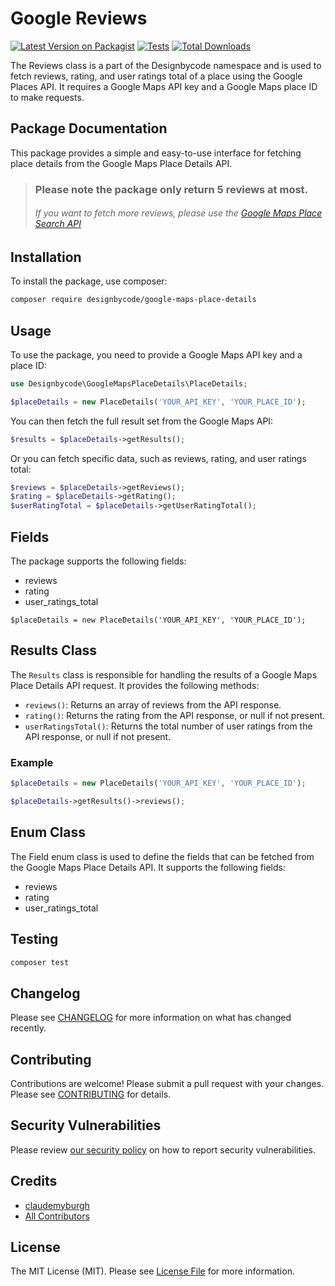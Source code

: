# Google Reviews

[![Latest Version on Packagist](https://img.shields.io/packagist/v/designbycode/google-maps-place-details.svg?style=flat-square)](https://packagist.org/packages/designbycode/google-maps-place-details)
[![Tests](https://img.shields.io/github/actions/workflow/status/designbycode/google-maps-place-details/run-tests.yml?branch=main&label=tests&style=flat-square)](https://github.com/designbycode/google-maps-place-details/actions/workflows/run-tests.yml)
[![Total Downloads](https://img.shields.io/packagist/dt/designbycode/google-maps-place-details.svg?style=flat-square)](https://packagist.org/packages/designbycode/google-maps-place-details)

The Reviews class is a part of the Designbycode namespace and is used to fetch reviews, rating, and user ratings total of a place using the Google Places API. It requires a Google Maps API key and a Google Maps place ID to make requests.

## Package Documentation
This package provides a simple and easy-to-use interface for fetching place details from the Google Maps Place Details API.

> ### Please note the package only return 5 reviews at most.
> ###### If you want to fetch more reviews, please use the [Google Maps Place Search API](https://developers.google.com/maps/documentation/places/web-service/search)


## Installation

To install the package, use composer:

```bash
composer require designbycode/google-maps-place-details
```

## Usage
To use the package, you need to provide a Google Maps API key and a place ID:


```php
use Designbycode\GoogleMapsPlaceDetails\PlaceDetails;

$placeDetails = new PlaceDetails('YOUR_API_KEY', 'YOUR_PLACE_ID');
```
You can then fetch the full result set from the Google Maps API:

```php
$results = $placeDetails->getResults();
```
Or you can fetch specific data, such as reviews, rating, and user ratings total:

```php
$reviews = $placeDetails->getReviews();
$rating = $placeDetails->getRating();
$userRatingTotal = $placeDetails->getUserRatingTotal();
```



## Fields
The package supports the following fields:

- reviews
- rating
- user_ratings_total

```phph
$placeDetails = new PlaceDetails('YOUR_API_KEY', 'YOUR_PLACE_ID');
```


## Results Class
The `Results` class is responsible for handling the results of a Google Maps Place Details API request. It provides the following methods:

- `reviews()`: Returns an array of reviews from the API response.
- `rating()`: Returns the rating from the API response, or null if not present.
- `userRatingsTotal()`: Returns the total number of user ratings from the API response, or null if not present.

### Example 

```php
$placeDetails = new PlaceDetails('YOUR_API_KEY', 'YOUR_PLACE_ID');

$placeDetails->getResults()->reviews();

````


## Enum Class
The Field enum class is used to define the fields that can be fetched from the Google Maps Place Details API. It supports the following fields:

- reviews
- rating
- user_ratings_total


## Testing

```bash
composer test
```

## Changelog

Please see [CHANGELOG](CHANGELOG.md) for more information on what has changed recently.

## Contributing
Contributions are welcome! Please submit a pull request with your changes. Please see [CONTRIBUTING](https://github.com/designbycode/.github/blob/main/CONTRIBUTING.md) for details.

## Security Vulnerabilities

Please review [our security policy](../../security/policy) on how to report security vulnerabilities.

## Credits

- [claudemyburgh](https://github.com/designbycode)
- [All Contributors](../../contributors)

## License

The MIT License (MIT). Please see [License File](LICENSE.md) for more information.
